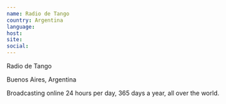 ```yaml
---
name: Radio de Tango
country: Argentina
language:
host:
site:
social:
---
```

Radio de Tango

Buenos Aires, Argentina

Broadcasting online 24 hours per day, 365 days a year, all over the world.